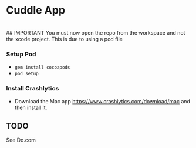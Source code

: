 # Cuddle App
<br>
## IMPORTANT
  You must now open the repo from the workspace and not the xcode
project. This is due to using a pod file

### Setup Pod
* `gem install cocoapods`
* `pod setup`

### Install Crashlytics
* Download the Mac app https://www.crashlytics.com/download/mac and then
install it.

## TODO
  See Do.com
